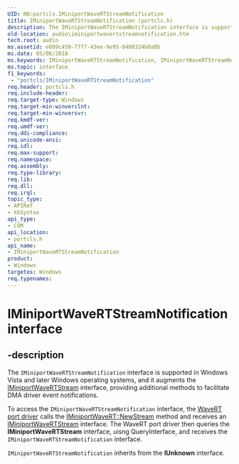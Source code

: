 ```yaml
---
UID: NN:portcls.IMiniportWaveRTStreamNotification
title: IMiniportWaveRTStreamNotification (portcls.h)
description: The IMiniportWaveRTStreamNotification interface is supported in Windows Vista and later Windows operating systems, and it augments the IMiniportWaveRTStream interface, providing additional methods to facilitate DMA driver event notifications.
old-location: audio\iminiportwavertstreamnotification.htm
tech.root: audio
ms.assetid: e009c459-77f7-43ee-9e95-8408324b0a9b
ms.date: 05/08/2018
ms.keywords: IMiniportWaveRTStreamNotification, IMiniportWaveRTStreamNotification interface [Audio Devices], IMiniportWaveRTStreamNotification interface [Audio Devices],described, audio.iminiportwavertstreamnotification, audmp-routines_a49bf74b-367b-44f4-b8de-a3adf6240b36.xml, portcls/IMiniportWaveRTStreamNotification
ms.topic: interface
f1_keywords:
 - "portcls/IMiniportWaveRTStreamNotification"
req.header: portcls.h
req.include-header: 
req.target-type: Windows
req.target-min-winverclnt: 
req.target-min-winversvr: 
req.kmdf-ver: 
req.umdf-ver: 
req.ddi-compliance: 
req.unicode-ansi: 
req.idl: 
req.max-support: 
req.namespace: 
req.assembly: 
req.type-library: 
req.lib: 
req.dll: 
req.irql: 
topic_type:
- APIRef
- kbSyntax
api_type:
- COM
api_location:
- portcls.h
api_name:
- IMiniportWaveRTStreamNotification
product:
- Windows
targetos: Windows
req.typenames: 
---
```


# IMiniportWaveRTStreamNotification interface


## -description


The <code>IMiniportWaveRTStreamNotification</code> interface is supported in Windows Vista and later Windows operating systems, and it augments the <a href="https://docs.microsoft.com/windows-hardware/drivers/ddi/portcls/nn-portcls-iminiportwavertstream">IMiniportWaveRTStream</a> interface, providing additional methods to facilitate DMA driver event notifications. 

To access the <code>IMiniportWaveRTStreamNotification</code> interface, the <a href="https://docs.microsoft.com/windows-hardware/drivers/audio/wavert-port-driver">WaveRT port driver</a> calls the <a href="https://docs.microsoft.com/windows-hardware/drivers/ddi/portcls/nf-portcls-iminiportwavert-newstream">IMiniportWaveRT::NewStream</a> method and receives an <a href="https://docs.microsoft.com/windows-hardware/drivers/ddi/portcls/nn-portcls-iminiportwavertstream">IMiniportWaveRTStream</a> interface. The WaveRT port driver then queries the <b>IMiniportWaveRTStream</b> interface, uisng QueryInterface, and receives the <code>IMiniportWaveRTStreamNotification</code> interface. 

<code>IMiniportWaveRTStreamNotification</code> inherits from the <b>IUnknown</b> interface.

